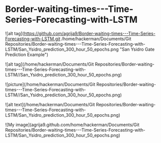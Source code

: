 # Border-waiting-times---Time-Series-Forecasting-with-LSTM


![alt tag](https://github.com/agrija9/Border-waiting-times---Time-Series-Forecasting-with-LSTM.git
/home/hackerman/Documents/Git Repositories/Border-waiting-times---Time-Series-Forecasting-with-LSTM/San_Ysidro_prediction_300_hour_50_epochs.png "San Ysidro Gate Prediction Example")

![alt tag](/home/hackerman/Documents/Git Repositories/Border-waiting-times---Time-Series-Forecasting-with-LSTM//San_Ysidro_prediction_300_hour_50_epochs.png)

![picture](/home/hackerman/Documents/Git Repositories/Border-waiting-times---Time-Series-Forecasting-with-LSTM//San_Ysidro_prediction_300_hour_50_epochs.png)

![alt text](/home/hackerman/Documents/Git Repositories/Border-waiting-times---Time-Series-Forecasting-with-LSTM/San_Ysidro_prediction_300_hour_50_epochs.png)

![My image](agrija9.github.com/home/hackerman/Documents/Git Repositories/Border-waiting-times---Time-Series-Forecasting-with-LSTM/San_Ysidro_prediction_300_hour_50_epochs.png)
